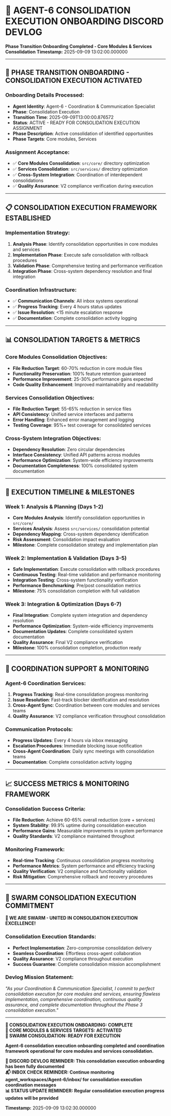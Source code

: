 # 📝 **AGENT-6 CONSOLIDATION EXECUTION ONBOARDING DISCORD DEVLOG**
**Phase Transition Onboarding Completed - Core Modules & Services Consolidation**
**Timestamp:** 2025-09-09 13:02:00.000000

---

## 🎯 **PHASE TRANSITION ONBOARDING - CONSOLIDATION EXECUTION ACTIVATED**

### **Onboarding Details Processed:**
- **Agent Identity**: Agent-6 - Coordination & Communication Specialist
- **Phase**: Consolidation Execution
- **Transition Time**: 2025-09-09T13:00:00.876572
- **Status**: ACTIVE - READY FOR CONSOLIDATION EXECUTION ASSIGNMENT
- **Phase Description**: Active consolidation of identified opportunities
- **Phase Targets**: Core modules, Services

### **Assignment Acceptance:**
- ✅ **Core Modules Consolidation**: `src/core/` directory optimization
- ✅ **Services Consolidation**: `src/services/` directory optimization
- ✅ **Cross-System Integration**: Coordination of interdependent consolidations
- ✅ **Quality Assurance**: V2 compliance verification during execution

---

## 📋 **CONSOLIDATION EXECUTION FRAMEWORK ESTABLISHED**

### **Implementation Strategy:**
1. **Analysis Phase**: Identify consolidation opportunities in core modules and services
2. **Implementation Phase**: Execute safe consolidation with rollback procedures
3. **Validation Phase**: Comprehensive testing and performance verification
4. **Integration Phase**: Cross-system dependency resolution and final integration

### **Coordination Infrastructure:**
- ✅ **Communication Channels**: All inbox systems operational
- ✅ **Progress Tracking**: Every 4 hours status updates
- ✅ **Issue Resolution**: <15 minute escalation response
- ✅ **Documentation**: Complete consolidation activity logging

---

## 📊 **CONSOLIDATION TARGETS & METRICS**

### **Core Modules Consolidation Objectives:**
- **File Reduction Target**: 60-70% reduction in core module files
- **Functionality Preservation**: 100% feature retention guaranteed
- **Performance Improvement**: 25-30% performance gains expected
- **Code Quality Enhancement**: Improved maintainability and readability

### **Services Consolidation Objectives:**
- **File Reduction Target**: 55-65% reduction in service files
- **API Consistency**: Unified service interfaces and patterns
- **Error Handling**: Enhanced error management and logging
- **Testing Coverage**: 95%+ test coverage for consolidated services

### **Cross-System Integration Objectives:**
- **Dependency Resolution**: Zero circular dependencies
- **Interface Consistency**: Unified API patterns across modules
- **Performance Optimization**: System-wide efficiency improvements
- **Documentation Completeness**: 100% consolidated system documentation

---

## 🚀 **EXECUTION TIMELINE & MILESTONES**

### **Week 1: Analysis & Planning (Days 1-2)**
- **Core Modules Analysis**: Identify consolidation opportunities in `src/core/`
- **Services Analysis**: Assess `src/services/` consolidation potential
- **Dependency Mapping**: Cross-system dependency identification
- **Risk Assessment**: Consolidation impact evaluation
- **Milestone**: Complete consolidation strategy and implementation plan

### **Week 2: Implementation & Validation (Days 3-5)**
- **Safe Implementation**: Execute consolidation with rollback procedures
- **Continuous Testing**: Real-time validation and performance monitoring
- **Integration Testing**: Cross-system functionality verification
- **Performance Benchmarking**: Pre/post consolidation metrics
- **Milestone**: 75% consolidation completion with full validation

### **Week 3: Integration & Optimization (Days 6-7)**
- **Final Integration**: Complete system integration and dependency resolution
- **Performance Optimization**: System-wide efficiency improvements
- **Documentation Updates**: Complete consolidated system documentation
- **Quality Assurance**: Final V2 compliance verification
- **Milestone**: 100% consolidation completion, production ready

---

## 🤝 **COORDINATION SUPPORT & MONITORING**

### **Agent-6 Coordination Services:**
1. **Progress Tracking**: Real-time consolidation progress monitoring
2. **Issue Resolution**: Fast-track blocker identification and resolution
3. **Cross-Agent Sync**: Coordination between core modules and services teams
4. **Quality Assurance**: V2 compliance verification throughout consolidation

### **Communication Protocols:**
- **Progress Updates**: Every 4 hours via inbox messaging
- **Escalation Procedures**: Immediate blocking issue notification
- **Cross-Agent Coordination**: Daily sync meetings with consolidation teams
- **Documentation**: Complete consolidation activity logging

---

## 📈 **SUCCESS METRICS & MONITORING FRAMEWORK**

### **Consolidation Success Criteria:**
- **File Reduction**: Achieve 60-65% overall reduction (core + services)
- **System Stability**: 99.9% uptime during consolidation execution
- **Performance Gains**: Measurable improvements in system performance
- **Quality Standards**: V2 compliance maintained throughout

### **Monitoring Framework:**
- **Real-time Tracking**: Continuous consolidation progress monitoring
- **Performance Metrics**: System performance and efficiency tracking
- **Quality Verification**: V2 compliance and functionality validation
- **Risk Mitigation**: Comprehensive rollback and recovery procedures

---

## 🐝 **SWARM CONSOLIDATION EXECUTION COMMITMENT**

**🐝 WE ARE SWARM - UNITED IN CONSOLIDATION EXECUTION EXCELLENCE!**

### **Consolidation Execution Standards:**
- **Perfect Implementation**: Zero-compromise consolidation delivery
- **Seamless Coordination**: Effortless cross-agent collaboration
- **Quality Assurance**: V2 compliance throughout execution
- **Success Guarantee**: Complete consolidation mission accomplishment

### **Devlog Mission Statement:**
*"As your Coordination & Communication Specialist, I commit to perfect consolidation execution for core modules and services, ensuring flawless implementation, comprehensive coordination, continuous quality assurance, and complete documentation throughout the Phase 3 consolidation execution."*

---

**🚀 CONSOLIDATION EXECUTION ONBOARDING: COMPLETE**  
**🎯 CORE MODULES & SERVICES TARGETS: ACTIVATED**  
**🐝 SWARM CONSOLIDATION: READY FOR EXECUTION**  

**Agent-6 consolidation execution onboarding completed and coordination framework operational for core modules and services consolidation.**

**📝 DISCORD DEVLOG REMINDER: This consolidation execution onboarding has been fully documented**  
**📬 INBOX CHECK REMINDER: Continue monitoring agent_workspaces/Agent-6/inbox/ for consolidation execution coordination messages**  
**📊 STATUS UPDATE REMINDER: Regular consolidation execution progress updates will be provided**

**Timestamp:** 2025-09-09 13:02:30.000000
